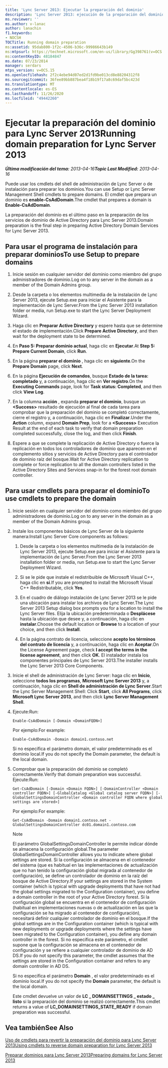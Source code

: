 ```yaml
---
title: 'Lync Server 2013: Ejecutar la preparación del dominio'
description: 'Lync Server 2013: ejecución de la preparación del dominio.'
ms.reviewer: ''
ms.author: v-lanac
author: lanachin
f1.keywords:
- NOCSH
TOCTitle: Running domain preparation
ms:assetid: 95dab800-1f2c-4506-b36c-99986643b149
ms:mtpsurl: https://technet.microsoft.com/en-us/library/Gg398761(v=OCS.15)
ms:contentKeyID: 48184847
ms.date: 07/23/2014
manager: serdars
mtps_version: v=OCS.15
ms.openlocfilehash: 2f2c4ebe94d07ed2d1fd9be013cd8e88204312f8
ms.sourcegitcommit: 36fee89bb887bea4f18b19f17a8c69daf5bc423d
ms.translationtype: MT
ms.contentlocale: es-ES
ms.lasthandoff: 11/26/2020
ms.locfileid: "49442260"
---
```

# <a name="running-domain-preparation-for-lync-server-2013"></a><span data-ttu-id="a8f1f-103">Ejecutar la preparación del dominio para Lync Server 2013</span><span class="sxs-lookup"><span data-stu-id="a8f1f-103">Running domain preparation for Lync Server 2013</span></span>

<div data-xmlns="http://www.w3.org/1999/xhtml">

<div class="topic" data-xmlns="http://www.w3.org/1999/xhtml" data-msxsl="urn:schemas-microsoft-com:xslt" data-cs="https://msdn.microsoft.com/">

<div data-asp="https://msdn2.microsoft.com/asp">



</div>

<div id="mainSection">

<div id="mainBody"><span data-ttu-id="a8f1f-104">

<span> </span></span><span class="sxs-lookup"><span data-stu-id="a8f1f-104">

<span> </span></span></span>

<span data-ttu-id="a8f1f-105">_**Última modificación del tema:** 2013-04-16_</span><span class="sxs-lookup"><span data-stu-id="a8f1f-105">_**Topic Last Modified:** 2013-04-16_</span></span>

<span data-ttu-id="a8f1f-106">Puede usar los cmdlets del shell de administración de Lync Server o de instalación para preparar los dominios.</span><span class="sxs-lookup"><span data-stu-id="a8f1f-106">You can use Setup or Lync Server Management Shell cmdlets to prepare domains.</span></span> <span data-ttu-id="a8f1f-107">El cmdlet que prepara un dominio es **enable-CsAdDomain**.</span><span class="sxs-lookup"><span data-stu-id="a8f1f-107">The cmdlet that prepares a domain is **Enable-CsAdDomain**.</span></span>

<span data-ttu-id="a8f1f-108">La preparación del dominio es el último paso en la preparación de los servicios de dominio de Active Directory para Lync Server 2013.</span><span class="sxs-lookup"><span data-stu-id="a8f1f-108">Domain preparation is the final step in preparing Active Directory Domain Services for Lync Server 2013.</span></span>

<div>

## <a name="to-use-setup-to-prepare-domains"></a><span data-ttu-id="a8f1f-109">Para usar el programa de instalación para preparar dominios</span><span class="sxs-lookup"><span data-stu-id="a8f1f-109">To use Setup to prepare domains</span></span>

1.  <span data-ttu-id="a8f1f-110">Inicie sesión en cualquier servidor del dominio como miembro del grupo administradores de dominio.</span><span class="sxs-lookup"><span data-stu-id="a8f1f-110">Log on to any server in the domain as a member of the Domain Admins group.</span></span>

2.  <span data-ttu-id="a8f1f-111">Desde la carpeta o los elementos multimedia de la instalación de Lync Server 2013, ejecute Setup.exe para iniciar el Asistente para la implementación de Lync Server.</span><span class="sxs-lookup"><span data-stu-id="a8f1f-111">From the Lync Server 2013 installation folder or media, run Setup.exe to start the Lync Server Deployment Wizard.</span></span>

3.  <span data-ttu-id="a8f1f-112">Haga clic en **Preparar Active Directory** y espere hasta que se determine el estado de implementación.</span><span class="sxs-lookup"><span data-stu-id="a8f1f-112">Click **Prepare Active Directory**, and then wait for the deployment state to be determined.</span></span>

4.  <span data-ttu-id="a8f1f-113">En **Paso 5: Preparar dominio actual**, haga clic en **Ejecutar**.</span><span class="sxs-lookup"><span data-stu-id="a8f1f-113">At **Step 5: Prepare Current Domain**, click **Run**.</span></span>

5.  <span data-ttu-id="a8f1f-114">En la página **preparar el dominio** , haga clic en **siguiente**.</span><span class="sxs-lookup"><span data-stu-id="a8f1f-114">On the **Prepare Domain** page, click **Next**.</span></span>

6.  <span data-ttu-id="a8f1f-115">En la página **Ejecución de comandos**, busque **Estado de la tarea: completado** y, a continuación, haga clic en **Ver registro**.</span><span class="sxs-lookup"><span data-stu-id="a8f1f-115">On the **Executing Commands** page, look for **Task status: Completed**, and then click **View Log**.</span></span>

7.  <span data-ttu-id="a8f1f-116">En la columna **acción** , expanda **preparar el dominio**, busque un **\<Success\>** resultado de ejecución al final de cada tarea para comprobar que la preparación del dominio se completó correctamente, cierre el registro y, a continuación, haga clic en **Finalizar**.</span><span class="sxs-lookup"><span data-stu-id="a8f1f-116">Under the **Action** column, expand **Domain Prep**, look for a **\<Success\>** Execution Result at the end of each task to verify that domain preparation completed successfully, close the log, and then click **Finish**.</span></span>

8.  <span data-ttu-id="a8f1f-117">Espere a que se complete la replicación de Active Directory o fuerce la replicación en todos los controladores de dominio que aparecen en el complemento sitios y servicios de Active Directory para el controlador de dominio raíz del bosque.</span><span class="sxs-lookup"><span data-stu-id="a8f1f-117">Wait for Active Directory replication to complete or force replication to all the domain controllers listed in the Active Directory Sites and Services snap-in for the forest root domain controller.</span></span>

</div>

<div>

## <a name="to-use-cmdlets-to-prepare-the-domain"></a><span data-ttu-id="a8f1f-118">Para usar cmdlets para preparar el dominio</span><span class="sxs-lookup"><span data-stu-id="a8f1f-118">To use cmdlets to prepare the domain</span></span>

1.  <span data-ttu-id="a8f1f-119">Inicie sesión en cualquier servidor del dominio como miembro del grupo administradores de dominio.</span><span class="sxs-lookup"><span data-stu-id="a8f1f-119">Log on to any server in the domain as a member of the Domain Admins group.</span></span>

2.  <span data-ttu-id="a8f1f-120">Instale los componentes básicos de Lync Server de la siguiente manera:</span><span class="sxs-lookup"><span data-stu-id="a8f1f-120">Install Lync Server Core components as follows:</span></span>
    
    1.  <span data-ttu-id="a8f1f-121">Desde la carpeta o los elementos multimedia de la instalación de Lync Server 2013, ejecute Setup.exe para iniciar el Asistente para la implementación de Lync Server.</span><span class="sxs-lookup"><span data-stu-id="a8f1f-121">From the Lync Server 2013 installation folder or media, run Setup.exe to start the Lync Server Deployment Wizard.</span></span>
    
    2.  <span data-ttu-id="a8f1f-122">Si se le pide que instale el redistribuible de Microsoft Visual C++, haga clic en **sí**.</span><span class="sxs-lookup"><span data-stu-id="a8f1f-122">If you are prompted to install the Microsoft Visual C++ Redistributable, click **Yes**.</span></span>
    
    3.  <span data-ttu-id="a8f1f-123">En el cuadro de diálogo instalación de Lync Server 2013 se le pide una ubicación para instalar los archivos de Lync Server.</span><span class="sxs-lookup"><span data-stu-id="a8f1f-123">The Lync Server 2013 Setup dialog box prompts you for a location to install the Lync Server files.</span></span> <span data-ttu-id="a8f1f-124">Elija la ubicación predeterminada o **Desplácese** hasta la ubicación que desee y, a continuación, haga clic en **instalar**.</span><span class="sxs-lookup"><span data-stu-id="a8f1f-124">Choose the default location or **Browse** to a location of your choice, and then click **Install**.</span></span>
    
    4.  <span data-ttu-id="a8f1f-125">En la página contrato de licencia, seleccione **acepto los términos del contrato de licencia** y, a continuación, haga clic en **Aceptar**.</span><span class="sxs-lookup"><span data-stu-id="a8f1f-125">On the License Agreement page, check **I accept the terms in the license agreement**, and then click **OK**.</span></span> <span data-ttu-id="a8f1f-126">El instalador instala los componentes principales de Lync Server 2013.</span><span class="sxs-lookup"><span data-stu-id="a8f1f-126">The installer installs the Lync Server 2013 Core Components.</span></span>

3.  <span data-ttu-id="a8f1f-127">Inicie el shell de administración de Lync Server: haga clic en **Inicio**, seleccione **todos los programas**, **Microsoft Lync Server 2013** y, a continuación, haga clic en **Shell de administración de Lync Server**.</span><span class="sxs-lookup"><span data-stu-id="a8f1f-127">Start the Lync Server Management Shell: Click **Start**, click **All Programs**, click **Microsoft Lync Server 2013**, and then click **Lync Server Management Shell**.</span></span>

4.  <span data-ttu-id="a8f1f-128">Ejecute:</span><span class="sxs-lookup"><span data-stu-id="a8f1f-128">Run:</span></span>
    
        Enable-CsAdDomain [-Domain <DomainFQDN>] 
    
    <span data-ttu-id="a8f1f-129">Por ejemplo:</span><span class="sxs-lookup"><span data-stu-id="a8f1f-129">For example:</span></span>
    
        Enable-CsAdDomain -Domain domain1.contoso.net 
    
    <span data-ttu-id="a8f1f-130">Si no especifica el parámetro domain, el valor predeterminado es el dominio local.</span><span class="sxs-lookup"><span data-stu-id="a8f1f-130">If you do not specify the Domain parameter, the default is the local domain.</span></span>

5.  <span data-ttu-id="a8f1f-131">Comprobar que la preparación del dominio se completó correctamente.</span><span class="sxs-lookup"><span data-stu-id="a8f1f-131">Verify that domain preparation was successful.</span></span> <span data-ttu-id="a8f1f-132">Ejecute:</span><span class="sxs-lookup"><span data-stu-id="a8f1f-132">Run:</span></span>
    
        Get-CsAdDomain [-Domain <Domain FQDN>] [-DomainController <Domain controller FQDN>] [-GlobalCatalog <Global catalog server FQDN>] [-GlobalSettingsDomainController <Domain controller FQDN where global settings are stored>] 
    
    <span data-ttu-id="a8f1f-133">Por ejemplo:</span><span class="sxs-lookup"><span data-stu-id="a8f1f-133">For example:</span></span>
    
        Get-CsAdDomain -Domain domain1.contoso.net -GlobalSettingsDomainController dc01.domain1.contoso.com
    
    <div>
    

    > [!NOTE]  
    > <span data-ttu-id="a8f1f-134">El parámetro GlobalSettingsDomainController le permite indicar dónde se almacena la configuración global.</span><span class="sxs-lookup"><span data-stu-id="a8f1f-134">The parameter GlobalSettingsDomainController allows you to indicate where global settings are stored.</span></span> <span data-ttu-id="a8f1f-135">Si la configuración se almacena en el contenedor del sistema (que es habitual en las implementaciones de actualización que no han tenido la configuración global migrada al contenedor de configuración), se define un controlador de dominio en la raíz del bosque de Active Directory.</span><span class="sxs-lookup"><span data-stu-id="a8f1f-135">If your settings are stored in the System container (which is typical with upgrade deployments that have not had the global settings migrated to the Configuration container), you define a domain controller in the root of your Active Directory forest.</span></span> <span data-ttu-id="a8f1f-136">Si la configuración global se encuentra en el contenedor de configuración (habitual en implementaciones nuevas o de actualización en las que la configuración se ha migrado al contenedor de configuración), necesitará definir cualquier controlador de dominio en el bosque.</span><span class="sxs-lookup"><span data-stu-id="a8f1f-136">If the global settings are in the Configuration container (which is typical with new deployments or upgrade deployments where the settings have been migrated to the Configuration container), you define any domain controller in the forest.</span></span> <span data-ttu-id="a8f1f-137">Si no especifica este parámetro, el cmdlet supone que la configuración se almacena en el contenedor de configuración y se refiere a cualquier controlador de dominio de AD &nbsp; DS.</span><span class="sxs-lookup"><span data-stu-id="a8f1f-137">If you do not specify this parameter, the cmdlet assumes that the settings are stored in the Configuration container and refers to any domain controller in AD&nbsp;DS.</span></span>

    
    </div>
    
    <span data-ttu-id="a8f1f-138">Si no especifica el parámetro **Domain** , el valor predeterminado es el dominio local.</span><span class="sxs-lookup"><span data-stu-id="a8f1f-138">If you do not specify the **Domain** parameter, the default is the local domain.</span></span>
    
    <span data-ttu-id="a8f1f-139">Este cmdlet devuelve un valor de **LC \_ DOMAINSETTINGS \_ estado \_ listo** si la preparación del dominio se realizó correctamente.</span><span class="sxs-lookup"><span data-stu-id="a8f1f-139">This cmdlet returns a value of **LC\_DOMAINSETTINGS\_STATE\_READY** if domain preparation was successful.</span></span>

</div>

<div>

## <a name="see-also"></a><span data-ttu-id="a8f1f-140">Vea también</span><span class="sxs-lookup"><span data-stu-id="a8f1f-140">See Also</span></span>


[<span data-ttu-id="a8f1f-141">Uso de cmdlets para revertir la preparación del dominio para Lync Server 2013</span><span class="sxs-lookup"><span data-stu-id="a8f1f-141">Using cmdlets to reverse domain preparation for Lync Server 2013</span></span>](lync-server-2013-using-cmdlets-to-reverse-domain-preparation.md)  


[<span data-ttu-id="a8f1f-142">Preparar dominios para Lync Server 2013</span><span class="sxs-lookup"><span data-stu-id="a8f1f-142">Preparing domains for Lync Server 2013</span></span>](lync-server-2013-preparing-domains.md)  
  

<span data-ttu-id="a8f1f-143"></div>

</div>

<span> </span>

</div>

</div>

</span><span class="sxs-lookup"><span data-stu-id="a8f1f-143"></div>

</div>

<span> </span>

</div>

</div>

</span></span></div>

